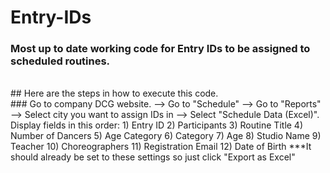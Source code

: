# Entry-IDs
### Most up to date working code for Entry IDs to be assigned to scheduled routines.
<br>
## Here are the steps in how to execute this code. 
<br>
### Go to company DCG website.
--> Go to "Schedule"
--> Go to "Reports"
--> Select city you want to assign IDs in
--> Select "Schedule Data (Excel)". Display fields in this order:
      1) Entry ID
      2) Participants
      3) Routine Title 
      4) Number of Dancers 
      5) Age Category
      6) Category
      7) Age
      8) Studio Name
      9) Teacher 
      10) Choreographers
      11) Registration Email 
      12) Date of Birth
***It should already be set to these settings so just click "Export as Excel"

